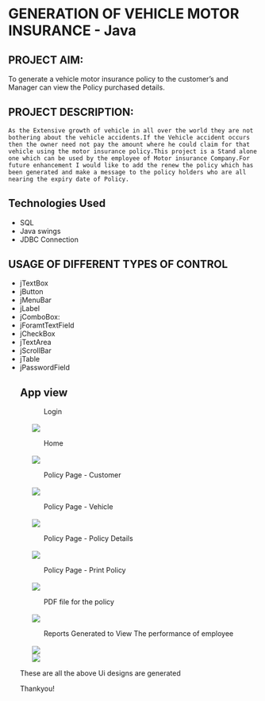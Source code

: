 # GENERATION OF VEHICLE MOTOR INSURANCE - Java

## PROJECT AIM:    
To generate a vehicle motor insurance policy to the customer’s and Manager can view the Policy purchased details.

## PROJECT DESCRIPTION:
    As the Extensive growth of vehicle in all over the world they are not bothering about the vehicle accidents.If the Vehicle accident occurs then the owner need not pay the amount where he could claim for that vehicle using the motor insurance policy.This project is a Stand alone one which can be used by the employee of Motor insurance Company.For future enhancement I would like to add the renew the policy which has been generated and make a message to the policy holders who are all nearing the expiry date of Policy.
    
## Technologies Used
<ul>
<li>SQL</li>
<li>Java swings </li>
<li>JDBC Connection</li>
</ul>


## USAGE OF DIFFERENT TYPES OF CONTROL
<ul><li>jTextBox</li> 
<li>jButton</li>
<li>jMenuBar</li>
<li>jLabel</li>
<li>jComboBox:</li>
<li>jForamtTextField</li>
<li>jCheckBox</li>
<li>jTextArea</li>
<li>jScrollBar</li>
<li>jTable</li>
<li>jPasswordField</li>

## App view
<ul>
<ol>Login </ol>
<br/>
<img src="https://github.com/HARIHARANSANTHANAM/java-project-policy_generation/blob/master/assets/Login.JPG?raw=true"/>
<br/>
<ol>Home</ol>
<br/>
<img src="https://github.com/HARIHARANSANTHANAM/java-project-policy_generation/blob/master/assets/Home.JPG?raw=true"/>
<br/>

<ol>Policy Page - Customer</ol>
<br/>    
<img src="https://github.com/HARIHARANSANTHANAM/java-project-policy_generation/blob/master/assets/Policypage_customer.JPG?raw=true"/>
<br/>

<ol>Policy Page - Vehicle</ol>
<br/>
<img src="https://github.com/HARIHARANSANTHANAM/java-project-policy_generation/blob/master/assets/Policypage_vehicle.JPG?raw=true"/>
<br/>
<ol>Policy Page - Policy Details</ol>
<br/>
<img src="https://github.com/HARIHARANSANTHANAM/java-project-policy_generation/blob/master/assets/Policypage_policy.JPG?raw=true"/>
<br/>
    
<ol>Policy Page - Print Policy</ol>
<br/>
<img src="https://github.com/HARIHARANSANTHANAM/java-project-policy_generation/blob/master/assets/Policypage_policy_print.JPG?raw=true"/>
 <br/>
<ol>PDF file for the policy</ol>
<br/>
<img src="https://github.com/HARIHARANSANTHANAM/java-project-policy_generation/blob/master/assets/pdffile.JPG?raw=true"/>
    <br/>
<ol>Reports Generated to View The performance of employee</ol>
    <br/>
<img src="https://github.com/HARIHARANSANTHANAM/java-project-policy_generation/blob/master/assets/Report1.JPG?raw=true"/>
    <br/>
<img src="https://github.com/HARIHARANSANTHANAM/java-project-policy_generation/blob/master/assets/Report2.JPG?raw=true"/>
<br/>
</ul>

These are all the above Ui designs are generated 

Thankyou!
